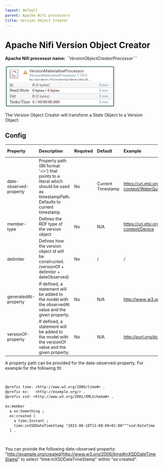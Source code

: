 ```yaml
---
layout: default
parent: Apache Nifi processors
title: Version Object Creator
---
```


# Apache Nifi Version Object Creator

<b>Apache Nifi processor name:</b> <i>``VersionObjectCreatorProcessor```</i>

![Alt text](image-6.png)

The Version Object Creator will transform a State Object to a Version Object.

## Config

| Property               | Description                                                                                                                    | Required | Default           | Example                                                             | Supported values |
| :--------------------- | :----------------------------------------------------------------------------------------------------------------------------- | :------- | :---------------- | :------------------------------------------------------------------ | :--------------- |
| date-observed-property | Property path (IRI format '<>') that points to a literal which should be used as timestampPath. Defaults to current timestamp. | No       | Current Timestamp | <https://uri.etsi.org/ngsi-ld/default-context/WaterQualityObserved> | String           |
| member-type            | Defines the RDF type of the version object                                                                                     | No       | N/A               | https://uri.etsi.org/ngsi-ld/default-context/Device                 | String           |
| delimiter              | Defines how the version object id will be constructed. (versionOf + delimiter + dateObserved)                                  | No       | /                 | /                                                                   | String           |
| generatedAt-property   | If defined, a statement will be added to the model with the observedAt value and the given property.                           | No       | N/A               | http://www.w3.org/ns/prov#generatedAtTime                           | String           |
| versionOf-property     | If defined, a statement will be added to the model with the versionOf value and the given property.                            | No       | N/A               | http://purl.org/dc/terms/isVersionOf                                | String           |

A property path can be provided for the date-observed-property.
For example for the following ttl:

<br>

```ttl
@prefix time: <http://www.w3.org/2006/time#> .
@prefix ex:   <http://example.org/> .
@prefix xsd: <http://www.w3.org/2001/XMLSchema#> .

ex:member
  a ex:Something ;
  ex:created [
    a time:Instant ;
    time:inXSDDateTimeStamp "2023-08-18T13:08:00+01:00"^^xsd:DateTime
  ] .
```

<br>

You can provide the following date-observed-property: "<http://example.org/created>/<http://www.w3.org/2006/time#inXSDDateTimeStamp>"
to select "time:inXSDDateTimeStamp" within "ex:created".
